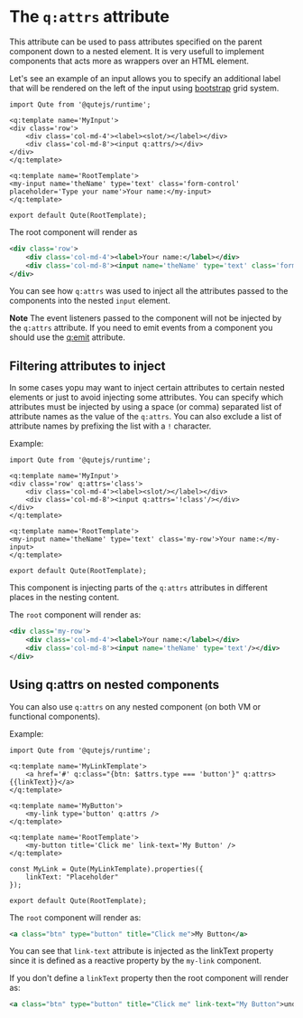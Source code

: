 # The `q:attrs` attribute

This attribute can be used to pass attributes specified on the parent component down to a nested element.
It is very usefull to implement components that acts more as wrappers over an HTML element.

Let's see an example of an input allows you to specify an additional label that will be rendered on the left of the input using [bootstrap](https://getbootstrap.com/) grid system.

```jsq
import Qute from '@qutejs/runtime';

<q:template name='MyInput'>
<div class='row'>
	<div class='col-md-4'><label><slot/></label></div>
	<div class='col-md-8'><input q:attrs/></div>
</div>
</q:template>

<q:template name='RootTemplate'>
<my-input name='theName' type='text' class='form-control' placeholder='Type your name'>Your name:</my-input>
</q:template>

export default Qute(RootTemplate);
```

The root component will render as

```xml
<div class='row'>
	<div class='col-md-4'><label>Your name:</label></div>
	<div class='col-md-8'><input name='theName' type='text' class='form-control'/></div>
</div>
```

You can see how `q:attrs` was used to inject all the attributes passed to the components into the nested `input` element.

**Note** The event listeners passed to the component will not be injected by the `q:attrs` attribute. If you need to emit events from a component you should use the [q:emit](#/attributes/q-emit) attribute.

## Filtering attributes to inject

In some cases yopu may want to inject certain attributes to certain nested elements or just to avoid injecting some attributes. You can specify which attributes must be injected by using a space (or comma) separated list of attribute names as the value of the `q:attrs`. You can also exclude a list of attribute names by prefixing the list with a `!` character.

Example:

```jsq
import Qute from '@qutejs/runtime';

<q:template name='MyInput'>
<div class='row' q:attrs='class'>
	<div class='col-md-4'><label><slot/></label></div>
	<div class='col-md-8'><input q:attrs='!class'/></div>
</div>
</q:template>

<q:template name='RootTemplate'>
<my-input name='theName' type='text' class='my-row'>Your name:</my-input>
</q:template>

export default Qute(RootTemplate);
```

This component is injecting parts of the `q:attrs` attributes in different places in the nesting content.

The `root` component will render as:

```xml
<div class='my-row'>
	<div class='col-md-4'><label>Your name:</label></div>
	<div class='col-md-8'><input name='theName' type='text'/></div>
</div>
```


## Using q:attrs on nested components

You can also use `q:attrs` on any nested component (on both VM or functional components).

Example:

```jsq
import Qute from '@qutejs/runtime';

<q:template name='MyLinkTemplate'>
    <a href='#' q:class="{btn: $attrs.type === 'button'}" q:attrs>{{linkText}}</a>
</q:template>

<q:template name='MyButton'>
    <my-link type='button' q:attrs />
</q:template>

<q:template name='RootTemplate'>
    <my-button title='Click me' link-text='My Button' />
</q:template>

const MyLink = Qute(MyLinkTemplate).properties({
    linkText: "Placeholder"
});

export default Qute(RootTemplate);
```

The `root` component will render as:

```xml
<a class="btn" type="button" title="Click me">My Button</a>
```

You can see that `link-text` attribute is injected as the linkText property since it is defined as a reactive property
by the `my-link` component.

If you don't define a `linkText` property then the root component will render as:

```xml
<a class="btn" type="button" title="Click me" link-text="My Button">undefined</a>
```
